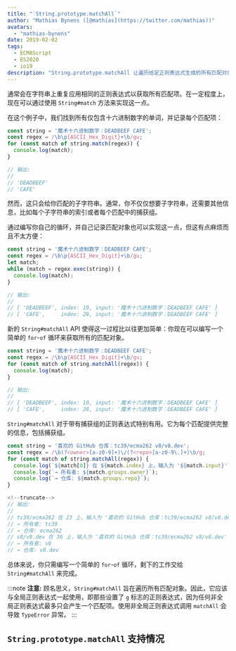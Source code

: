 ```yaml
---
title: "`String.prototype.matchAll`"
author: "Mathias Bynens ([@mathias](https://twitter.com/mathias))"
avatars: 
  - "mathias-bynens"
date: 2019-02-02
tags: 
  - ECMAScript
  - ES2020
  - io19
description: "String.prototype.matchAll 让遍历给定正则表达式生成的所有匹配对象变得更容易。"
---
```

通常会在字符串上重复应用相同的正则表达式以获取所有匹配项。在一定程度上，现在可以通过使用 `String#match` 方法来实现这一点。

在这个例子中，我们找到所有仅包含十六进制数字的单词，并记录每个匹配项：

```js
const string = '魔术十六进制数字：DEADBEEF CAFE';
const regex = /\b\p{ASCII_Hex_Digit}+\b/gu;
for (const match of string.match(regex)) {
  console.log(match);
}

// 输出:
//
// 'DEADBEEF'
// 'CAFE'
```

然而，这只会给你匹配的子字符串。通常，你不仅仅想要子字符串，还需要其他信息，比如每个子字符串的索引或者每个匹配中的捕获组。

通过编写你自己的循环，并自己记录匹配对象也可以实现这一点，但这有点麻烦而且不太方便：

```js
const string = '魔术十六进制数字：DEADBEEF CAFE';
const regex = /\b\p{ASCII_Hex_Digit}+\b/gu;
let match;
while (match = regex.exec(string)) {
  console.log(match);
}

// 输出:
//
// [ 'DEADBEEF', index: 19, input: '魔术十六进制数字：DEADBEEF CAFE' ]
// [ 'CAFE',     index: 28, input: '魔术十六进制数字：DEADBEEF CAFE' ]
```

新的 `String#matchAll` API 使得这一过程比以往更加简单：你现在可以编写一个简单的 `for`-`of` 循环来获取所有的匹配对象。

```js
const string = '魔术十六进制数字：DEADBEEF CAFE';
const regex = /\b\p{ASCII_Hex_Digit}+\b/gu;
for (const match of string.matchAll(regex)) {
  console.log(match);
}

// 输出:
//
// [ 'DEADBEEF', index: 19, input: '魔术十六进制数字：DEADBEEF CAFE' ]
// [ 'CAFE',     index: 28, input: '魔术十六进制数字：DEADBEEF CAFE' ]
```

`String#matchAll` 对于带有捕获组的正则表达式特别有用。它为每个匹配提供完整的信息，包括捕获组。

```js
const string = '喜欢的 GitHub 仓库：tc39/ecma262 v8/v8.dev';
const regex = /\b(?<owner>[a-z0-9]+)\/(?<repo>[a-z0-9\.]+)\b/g;
for (const match of string.matchAll(regex)) {
  console.log(`${match[0]} 在 ${match.index} 上，输入为 '${match.input}'`);
  console.log(`→ 所有者: ${match.groups.owner}`);
  console.log(`→ 仓库: ${match.groups.repo}`);
}

<!--truncate-->
// 输出:
//
// tc39/ecma262 在 23 上，输入为 '喜欢的 GitHub 仓库：tc39/ecma262 v8/v8.dev'
// → 所有者: tc39
// → 仓库: ecma262
// v8/v8.dev 在 36 上，输入为 '喜欢的 GitHub 仓库：tc39/ecma262 v8/v8.dev'
// → 所有者: v8
// → 仓库: v8.dev
```

总体来说，你只需编写一个简单的 `for`-`of` 循环，剩下的工作交给 `String#matchAll` 来完成。

:::note
**注意:** 顾名思义，`String#matchAll` 旨在遍历所有匹配对象。因此，它应该与全局正则表达式一起使用，即那些设置了 `g` 标志的正则表达式，因为任何非全局正则表达式最多只会产生一个匹配项。使用非全局正则表达式调用 `matchAll` 会导致 `TypeError` 异常。
:::

## `String.prototype.matchAll` 支持情况

<feature-support chrome="73 /blog/v8-release-73#string.prototype.matchall"
                 firefox="67"
                 safari="13"
                 nodejs="12"
                 babel="yes https://github.com/zloirock/core-js#ecmascript-string-and-regexp"></feature-support>
